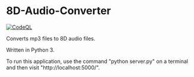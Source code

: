# 8D-Audio-Converter
[![CodeQL](https://github.com/dakshj48/8D-Audio-Converter/actions/workflows/codeql-analysis.yml/badge.svg)](https://github.com/dakshj48/8D-Audio-Converter/actions/workflows/codeql-analysis.yml)

Converts mp3 files to 8D audio files.

Written in Python 3.

To run this application, use the command "python server.py" on a terminal and then visit "http://localhost:5000/".
